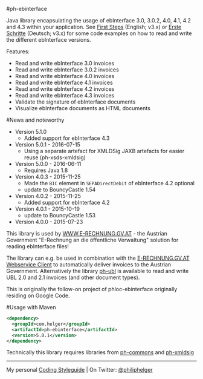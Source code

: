 #ph-ebinterface

Java library encapsulating the usage of ebInterface 3.0, 3.0.2, 4.0, 4.1, 4.2 and 4.3 within your application. 
See [First Steps](https://github.com/phax/ph-ebinterface/wiki/FirstSteps) (English; v3.x) or 
[Erste Schritte](https://github.com/phax/ph-ebinterface/wiki/ErsteSchritte) (Deutsch; v3.x) for some code examples on how to read and write the different ebInterface versions.

Features:

  * Read and write ebInterface 3.0 invoices
  * Read and write ebInterface 3.0.2 invoices
  * Read and write ebInterface 4.0 invoices
  * Read and write ebInterface 4.1 invoices
  * Read and write ebInterface 4.2 invoices
  * Read and write ebInterface 4.3 invoices
  * Validate the signature of ebInterface documents
  * Visualize ebInterface documents as HTML documents
  
#News and noteworthy
  * Version 5.1.0
    * Added support for ebInterface 4.3
  * Version 5.0.1 - 2016-07-15
    * Using a separate artefact for XMLDSig JAXB artefacts for easier reuse (ph-xsds-xmldsig)
  * Version 5.0.0 - 2016-06-11
    * Requires Java 1.8
  * Version 4.0.3 - 2015-11-25
    * Made the `BIC` element in `SEPADirectDebit` of ebInterface 4.2 optional
    * update to BouncyCastle 1.54
  * Version 4.0.2 - 2015-11-25
    * Added support for ebInterface 4.2
  * Version 4.0.1 - 2015-10-19
    * update to BouncyCastle 1.53
  * Version 4.0.0 - 2015-07-23   

This library is used by [WWW.E-RECHNUNG.GV.AT](http://www.e-rechnung.gv.at) - the Austrian Government "E-Rechnung an die öffentliche Verwaltung" solution for reading ebInterface files!

The library can e.g. be used in combination with the [E-RECHNUNG.GV.AT Webservice Client](https://github.com/phax/erechnung.gv.at-webservice-client) to automatically deliver invoices to the Austrian Government. Alternatively the library [ph-ubl](https://github.com/phax/ph-ubl) is available to read and write UBL 2.0 and 2.1 invoices (and other document types).

This is originally the follow-on project of phloc-ebinterface originally residing on Google Code. 

#Usage with Maven
```xml
<dependency>
  <groupId>com.helger</groupId>
  <artifactId>ph-ebinterface</artifactId>
  <version>5.0.1</version>
</dependency>
```

Technically this library requires libraries from [ph-commons](https://github.com/phax/ph-commons) and [ph-xmldsig](https://github.com/phax/ph-xmldsig)

---

My personal [Coding Styleguide](https://github.com/phax/meta/blob/master/CodeingStyleguide.md) |
On Twitter: <a href="https://twitter.com/philiphelger">@philiphelger</a>
